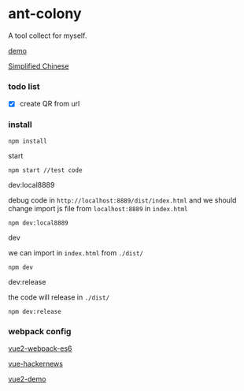 # ant-colony
A tool collect for myself.


[demo](https://tools.99diary.com)

[Simplified Chinese](README-CN.md)

### todo list

- [x] create QR from url

### install


```shell
npm install
```

start
```
npm start //test code
```

dev:local8889

debug code in `http://localhost:8889/dist/index.html` and we should change import js file from `localhost:8889` in `index.html`
```
npm dev:local8889
```


dev

we can import in `index.html` from `./dist/`
```shell
npm dev
```

dev:release

the code will release in `./dist/`
```
npm dev:release
```


### webpack config 

[vue2-webpack-es6](https://github.com/yaoyonstudio/vue2-webpack-es6)

[vue-hackernews](https://github.com/vuejs/vue-hackernews)

[vue2-demo](https://github.com/lzxb/vue2-demo)
